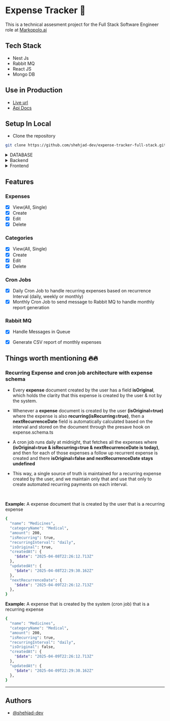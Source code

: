 # Expense Tracker 💸

This is a technical assesment project for the Full Stack Software Engineer role at [Markopolo.ai](https://www.markopolo.ai/)

## Tech Stack
- Nest Js
- Rabbit MQ
- React JS
- Mongo DB

## Use in Production

- [Live url](https://exp-tracker-by-taus.vercel.app)
- [Api Docs](https://expense-tracker-full-stack-production.up.railway.app/docs/api)



## Setup In Local
- Clone the repository
```bash
git clone https://github.com/shehjad-dev/expense-tracker-full-stack.git
```

<details>
<summary>DATABASE</summary>

1. Create a MongoDB Atlas Account. After signing up, create a new project (e.g., name it "ExpenseTracker").

2. Create a Cluster and then create a database named - "expensesDB"

3. Inside "expensesDB" there will 2 collections - expenses, categories (no need to create manually, if they dont exist they will be added automatically from code)

4. Get Your MongoDB Connection String, that looks something like - 
```bash
mongodb+srv://<username>:<password>@<cluster>.mongodb.net/
```

5. Replace the username, password, cluster name with your values that you can get from MONGODB Atlas dashboard.

</details>

<details>
<summary>Backend</summary>

1. Open docker compose in your pc. Download docker compose from [here](https://docs.docker.com/compose/install/)
<br />


2. Run this command in a terminal to setup rabbit mq instance through docker 
```bash
docker run -it --rm --name rabbitmq -p 5672:5672 -p 15672:15672 rabbitmq:4.0-management
```

3. In another terminal, go to backend folder
```bash
cd backend
```

4. Create .env file in root backend folder
```bash
NODE_ENV=development
MONGO_URI=MONGO_URI
MONGO_DB_NAME=expensesDB
RABBITMQ_URL=amqp://localhost:5672
```

5. Start Dev server in backend
```bash
npm run start:dev
```
</details>

<details>
<summary>Frontend</summary>

1. In another terminal Go to frontend folder
```bash
cd frontend
```

2. Create .env file in root frontend folder
```bash
VITE_API_BASE_URL=http://localhost:5001
```

3. Start Dev server in frontend
```bash
npm run dev
```
</details>



## Features

### Expenses
- [x]  View(All, Single) 
- [x]  Create 
- [x]  Edit 
- [x]  Delete 

### Categories
- [x]  View(All, Single) 
- [x]  Create 
- [x]  Edit 
- [x]  Delete 

### Cron Jobs
- [x]  Daily Cron Job to handle recurring expenses based on recurrence Interval (daily, weekly or monthly)
- [x]  Monthly Cron Job to send message to Rabbit MQ to handle monthly report generation

### Rabbit MQ
- [x]  Handle Messages in Queue
- [x]  Generate CSV report of monthly expenses


## Things worth mentioning 🔥🔥

### Recurring Expense and cron job architecture with expense schema

- Every <b>expense</b> document created by the user has a field <b>isOriginal</b>, which holds the clarity that this expense is created by the user & not by the system.

- Whenever a <b>expense</b> document is created by the user <b>(isOriginal=true)</b> where the expense is also <b>recurring(isRecurring=true)</b>, then a <b>nextRecurrenceDate</b> field is automatically calculated based on the interval and stored on the document through the presave hook on expense.schema.ts

- A cron job runs daily at midnight, that fetches all the expenses where <b>(isOriginal=true & isRecurring=true & nextRecurrenceDate is today)</b>, and then for each of those expenses a follow up recurrent expense is created and there <b>isOriginal=false and nextRecurrenceDate stays undefined</b>

- This way, a single source of truth is maintained for a recurring expense created by the user, and we maintain only that and use that only to create automated recurring payments on each interval.

<br >


<b>Example:</b> A expense document that is created by the user that is a recurring expense
```bash
{
  "name": "Medicines",
  "categoryName": "Medical",
  "amount": 200,
  "isRecurring": true,
  "recurringInterval": "daily",
  "isOriginal": true,
  "createdAt": {
    "$date": "2025-04-08T22:26:12.713Z"
  },
  "updatedAt": {
    "$date": "2025-04-08T22:29:30.162Z"
  },
  "nextRecurrenceDate": {
    "$date": "2025-04-09T22:26:12.713Z"
  },
}
```

<b>Example:</b> A expense that is created by the system (cron job) that is a recurring expense
```bash
{
  "name": "Medicines",
  "categoryName": "Medical",
  "amount": 200,
  "isRecurring": true,
  "recurringInterval": "daily",
  "isOriginal": false,
  "createdAt": {
    "$date": "2025-04-09T22:26:12.713Z"
  },
  "updatedAt": {
    "$date": "2025-04-09T22:29:30.162Z"
  },
}
```

-------------





## Authors

- [@shehjad-dev](https://github.com/shehjad-dev)